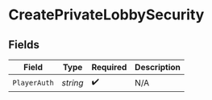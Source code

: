 # CreatePrivateLobbySecurity


## Fields

| Field              | Type               | Required           | Description        |
| ------------------ | ------------------ | ------------------ | ------------------ |
| `PlayerAuth`       | *string*           | :heavy_check_mark: | N/A                |